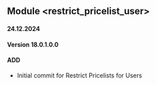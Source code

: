 ## Module <restrict_pricelist_user>

#### 24.12.2024
#### Version 18.0.1.0.0
#### ADD

- Initial commit for Restrict Pricelists for Users
